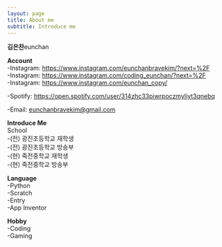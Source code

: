```yaml
---
layout: page
title: About me
subtitle: Introduce me
---
```


**김은찬**eunchan  
  
**Account**  
-Instagram: https://www.instagram.com/eunchanbravekim/?next=%2F  
-Instagram: https://www.instagram.com/coding_eunchan/?next=%2F  
-Instagram: https://www.instagram.com/eunchan_copy/  
  
-Spotify: https://open.spotify.com/user/314zhc33piwrpoczmyliyt3qnebq  
  
-Email: eunchanbravekim@gmail.com  

**Introduce Me**  
School  
-(전) 광진초등학교 재학생  
-(전) 광진초등학교 방송부  
-(현) 죽전중학교 재학생  
-(현) 죽전중학교 방송부  
  
**Language**  
-Python  
-Scratch  
-Entry  
-App Inventor  
  
**Hobby**  
-Coding  
-Gaming  

